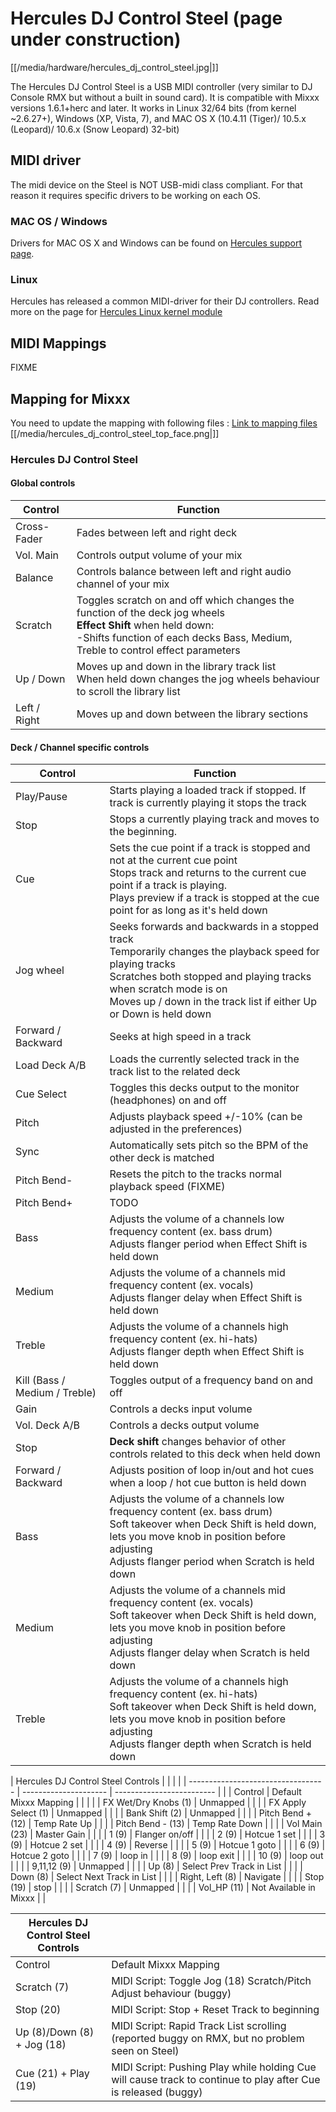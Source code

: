# Hercules DJ Control Steel (page under construction)

[[/media/hardware/hercules_dj_control_steel.jpg|]]

The Hercules DJ Control Steel is a USB MIDI controller (very similar to
DJ Console RMX but without a built in sound card). It is compatible with
Mixxx versions 1.6.1+herc and later. It works in Linux 32/64 bits (from
kernel \~2.6.27+), Windows (XP, Vista, 7), and MAC OS X (10.4.11
(Tiger)/ 10.5.x (Leopard)/ 10.6.x (Snow Leopard) 32-bit)

## MIDI driver

The midi device on the Steel is NOT USB-midi class compliant. For that
reason it requires specific drivers to be working on each OS.

### MAC OS / Windows

Drivers for MAC OS X and Windows can be found on [Hercules support
page](http://ts.hercules.com/eng/index.php?pg=view_files&gid=17&fid=62&pid=215&cid=1).

### Linux

Hercules has released a common MIDI-driver for their DJ controllers.
Read more on the page for [Hercules Linux kernel
module](Hercules%20Linux%20kernel%20module)

## MIDI Mappings

FIXME

## Mapping for Mixxx

You need to update the mapping with following files : [Link to mapping
files](http://slist.lilotux.net/linux/deejay/mixxx/)
[[/media/hercules_dj_control_steel_top_face.png|]]

### Hercules DJ Control Steel

#### Global controls

<table>
<thead>
<tr class="header">
<th>Control</th>
<th>Function</th>
</tr>
</thead>
<tbody>
<tr class="odd">
<td>Cross-Fader</td>
<td>Fades between left and right deck</td>
</tr>
<tr class="even">
<td>Vol. Main</td>
<td>Controls output volume of your mix</td>
</tr>
<tr class="odd">
<td>Balance</td>
<td>Controls balance between left and right audio channel of your mix</td>
</tr>
<tr class="even">
<td>Scratch</td>
<td>Toggles scratch on and off which changes the function of the deck jog wheels<br />
<strong>Effect Shift</strong> when held down:<br />
-Shifts function of each decks Bass, Medium, Treble to control effect parameters</td>
</tr>
<tr class="odd">
<td>Up / Down</td>
<td>Moves up and down in the library track list<br />
When held down changes the jog wheels behaviour to scroll the library list</td>
</tr>
<tr class="even">
<td>Left / Right</td>
<td>Moves up and down between the library sections</td>
</tr>
</tbody>
</table>

#### Deck / Channel specific controls

<table>
<thead>
<tr class="header">
<th>Control</th>
<th>Function</th>
</tr>
</thead>
<tbody>
<tr class="odd">
<td>Play/Pause</td>
<td>Starts playing a loaded track if stopped. If track is currently playing it stops the track</td>
</tr>
<tr class="even">
<td>Stop</td>
<td>Stops a currently playing track and moves to the beginning.</td>
</tr>
<tr class="odd">
<td>Cue</td>
<td>Sets the cue point if a track is stopped and not at the current cue point<br />
Stops track and returns to the current cue point if a track is playing.<br />
Plays preview if a track is stopped at the cue point for as long as it's held down</td>
</tr>
<tr class="even">
<td>Jog wheel</td>
<td>Seeks forwards and backwards in a stopped track<br />
Temporarily changes the playback speed for playing tracks<br />
Scratches both stopped and playing tracks when scratch mode is on<br />
Moves up / down in the track list if either Up or Down is held down</td>
</tr>
<tr class="odd">
<td>Forward / Backward</td>
<td>Seeks at high speed in a track</td>
</tr>
<tr class="even">
<td>Load Deck A/B</td>
<td>Loads the currently selected track in the track list to the related deck</td>
</tr>
<tr class="odd">
<td>Cue Select</td>
<td>Toggles this decks output to the monitor (headphones) on and off</td>
</tr>
<tr class="even">
<td>Pitch</td>
<td>Adjusts playback speed +/-10% (can be adjusted in the preferences)</td>
</tr>
<tr class="odd">
<td>Sync</td>
<td>Automatically sets pitch so the BPM of the other deck is matched</td>
</tr>
<tr class="even">
<td>Pitch Bend-</td>
<td>Resets the pitch to the tracks normal playback speed (FIXME)</td>
</tr>
<tr class="odd">
<td>Pitch Bend+</td>
<td>TODO</td>
</tr>
<tr class="even">
<td>Bass</td>
<td>Adjusts the volume of a channels low frequency content (ex. bass drum)<br />
Adjusts flanger period when Effect Shift is held down</td>
</tr>
<tr class="odd">
<td>Medium</td>
<td>Adjusts the volume of a channels mid frequency content (ex. vocals)<br />
Adjusts flanger delay when Effect Shift is held down</td>
</tr>
<tr class="even">
<td>Treble</td>
<td>Adjusts the volume of a channels high frequency content (ex. hi-hats)<br />
Adjusts flanger depth when Effect Shift is held down</td>
</tr>
<tr class="odd">
<td>Kill (Bass / Medium / Treble)</td>
<td>Toggles output of a frequency band on and off</td>
</tr>
<tr class="even">
<td>Gain</td>
<td>Controls a decks input volume</td>
</tr>
<tr class="odd">
<td>Vol. Deck A/B</td>
<td>Controls a decks output volume</td>
</tr>
<tr class="even">
<td>Stop</td>
<td><strong>Deck shift</strong> changes behavior of other controls related to this deck when held down</td>
</tr>
<tr class="odd">
<td>Forward / Backward</td>
<td>Adjusts position of loop in/out and hot cues when a loop / hot cue button is held down</td>
</tr>
<tr class="even">
<td>Bass</td>
<td>Adjusts the volume of a channels low frequency content (ex. bass drum)<br />
Soft takeover when Deck Shift is held down, lets you move knob in position before adjusting<br />
Adjusts flanger period when Scratch is held down</td>
</tr>
<tr class="odd">
<td>Medium</td>
<td>Adjusts the volume of a channels mid frequency content (ex. vocals)<br />
Soft takeover when Deck Shift is held down, lets you move knob in position before adjusting<br />
Adjusts flanger delay when Scratch is held down</td>
</tr>
<tr class="even">
<td>Treble</td>
<td>Adjusts the volume of a channels high frequency content (ex. hi-hats)<br />
Soft takeover when Deck Shift is held down, lets you move knob in position before adjusting<br />
Adjusts flanger depth when Scratch is held down</td>
</tr>
</tbody>
</table>

| Hercules DJ Control Steel Controls |                       |                           |  |
| ---------------------------------- | --------------------- | ------------------------- |  |
| Control                            | Default Mixxx Mapping |                           |  |
|                                    | FX Wet/Dry Knobs (1)  | Unmapped                  |  |
|                                    | FX Apply Select (1)   | Unmapped                  |  |
|                                    | Bank Shift (2)        | Unmapped                  |  |
|                                    | Pitch Bend + (12)     | Temp Rate Up              |  |
|                                    | Pitch Bend - (13)     | Temp Rate Down            |  |
|                                    | Vol Main (23)         | Master Gain               |  |
|                                    | 1 (9)                 | Flanger on/off            |  |
|                                    | 2 (9)                 | Hotcue 1 set              |  |
|                                    | 3 (9)                 | Hotcue 2 set              |  |
|                                    | 4 (9)                 | Reverse                   |  |
|                                    | 5 (9)                 | Hotcue 1 goto             |  |
|                                    | 6 (9)                 | Hotcue 2 goto             |  |
|                                    | 7 (9)                 | loop in                   |  |
|                                    | 8 (9)                 | loop exit                 |  |
|                                    | 10 (9)                | loop out                  |  |
|                                    | 9,11,12 (9)           | Unmapped                  |  |
|                                    | Up (8)                | Select Prev Track in List |  |
|                                    | Down (8)              | Select Next Track in List |  |
|                                    | Right, Left (8)       | Navigate                  |  |
|                                    | Stop (19)             | stop                      |  |
|                                    | Scratch (7)           | Unmapped                  |  |
|                                    | Vol\_HP (11)          | Not Available in Mixxx    |  |

| Hercules DJ Control Steel Controls |                                                                                                                |
| ---------------------------------- | -------------------------------------------------------------------------------------------------------------- |
| Control                            | Default Mixxx Mapping                                                                                          |
| Scratch (7)                        | MIDI Script: Toggle Jog (18) Scratch/Pitch Adjust behaviour (buggy)                                            |
| Stop (20)                          | MIDI Script: Stop + Reset Track to beginning                                                                   |
| Up (8)/Down (8) + Jog (18)         | MIDI Script: Rapid Track List scrolling (reported buggy on RMX, but no problem seen on Steel)                  |
| Cue (21) + Play (19)               | MIDI Script: Pushing Play while holding Cue will cause track to continue to play after Cue is released (buggy) |

